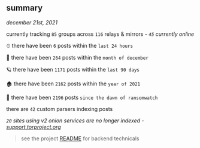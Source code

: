 
## summary
_december 21st, 2021_

currently tracking `85` groups across `116` relays & mirrors - _`45` currently online_

⏲ there have been `6` posts within the `last 24 hours`

🦈 there have been `264` posts within the `month of december`

🪐 there have been `1171` posts within the `last 90 days`

🏚 there have been `2162` posts within the `year of 2021`

🦕 there have been `2196` posts `since the dawn of ransomwatch`

there are `42` custom parsers indexing posts

_`20` sites using v2 onion services are no longer indexed - [support.torproject.org](https://support.torproject.org/onionservices/v2-deprecation/)_

> see the project [README](https://github.com/thetanz/ransomwatch#ransomwatch--) for backend technicals

